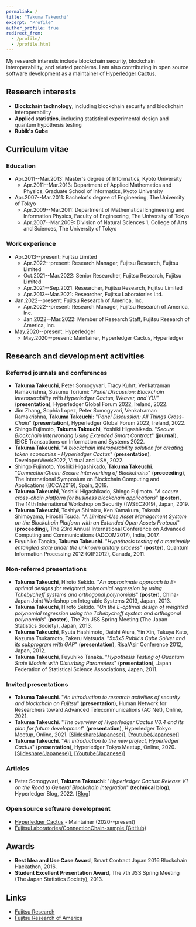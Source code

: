 ```yaml
---
permalink: /
title: "Takuma Takeuchi"
excerpt: "Profile"
author_profile: true
redirect_from: 
  - /profile/
  - /profile.html
---
```


My research interests include blockchain security, blockchain interoperability, and related problems.  I am also contributing in open source software development as a maintainer of [Hyperledger Cactus](https://www.hyperledger.org/use/cactus).

## Research interests

- **Blockchain technology**, including blockchain security and blockchain interoperability
- **Applied statistics**, including statistical experimental design and quantum hypothesis testing
- **Rubik's Cube**

## Curriculum vitae

### Education

- Apr.2011--Mar.2013: Master's degree of Informatics, Kyoto University
  - Apr.2011--Mar.2013: Department of Applied Mathematics and Physics, Graduate School of Informatics, Kyoto University
- Apr.2007--Mar.2011: Bachelor's degree of Engineering, The University of Tokyo
  - Apr.2009--Mar.2011: Department of Mathematical Engineering and Information Physics, Faculty of Engineering, The University of Tokyo
  - Apr.2007--Mar.2009: Division of Natural Sciences 1, College of Arts and Sciences, The University of Tokyo

### Work experience

- Apr.2013--present: Fujitsu Limited
  - Apr.2022--present: Research Manager, Fujitsu Research, Fujitsu Limited
  - Oct.2021--Mar.2022: Senior Researcher, Fujitsu Research, Fujitsu Limited
  - Apr.2021--Sep.2021: Researcher, Fujitsu Research, Fujitsu Limited
  - Apr.2013--Mar.2021: Researcher, Fujitsu Laboratories Ltd.
- Jan.2022--present: Fujitsu Research of America, Inc.
  - Apr.2022--present: Research Manager, Fujitsu Research of America, Inc.
  - Jan.2022--Mar.2022: Member of Research Staff, Fujitsu Research of America, Inc.
- May.2020--present: Hyperledger
  - May.2020--present: Maintainer, Hyperledger Cactus, Hyperledger

## Research and development activities

### Referred journals and conferences

- **Takuma Takeuchi**, Peter Somogyvari, Tracy Kuhrt, Venkatraman Ramakrishna, Susumu Toriumi: "*Panel Discussion: Blockchain Interoperability with Hyperledger Cactus, Weaver, and YUI*" (**presentation**), Hyperledger Global Forum 2022, Ireland, 2022.
- Jim Zhang, Sophia Lopez, Peter Somogyvari, Venkatraman Ramakrishna, **Takuma Takeuchi**: "*Panel Discussion: All Things Cross-Chain*" (**presentation**), Hyperledger Global Forum 2022, Ireland, 2022.
- Shingo Fujimoto, **Takuma Takeuchi**, Yoshiki Higashikado. "*Secure Blockchain Interworking Using Extended Smart Contract*" (**journal**), IEICE Transactions on Information and Systems 2022.
- **Takuma Takeuchi**. "*A blockchain interoperability solution for creating token economies - Hyperledger Cactus*" (**presentation**), DeveloperWeek2022, Virtual and USA, 2022.
- Shingo Fujimoto, Yoshiki Higashikado, **Takuma Takeuchi**. "*ConnectionChain: Secure Interworking of Blockchains*" (**proceeding**), The International Symposium on Blockchain Computing and Applications (BCCA2019), Spain, 2019.
- **Takuma Takeuchi**, Yoshiki Higashikado, Shingo Fujimoto. "*A secure cross-chain platform for business blockchain applications*" (**poster**), The 14th International Workshop on Security (IWSEC2019), Japan, 2019.
- **Takuma Takeuchi**, Toshiya Shimizu, Ken Kamakura, Takeshi Shimoyama, Hiroshi Tsuda. "*A Limited-Use Asset Management System on the Blockchain Platform with an Extended Open Assets Protocol*" (**proceeding**), The 23rd Annual International Conference on Advanced Computing and Communications (ADCOM2017), India, 2017.
- Fuyuhiko Tanaka, **Takuma Takeuchi**. "*Hypothesis testing of a maximally entangled state under the unknown unitary process*" (**poster**), Quantum Information Processing 2012 (QIP2012), Canada, 2011.

### Non-referred presentations

- **Takuma Takeuchi**, Hiroto Sekido. "*An approximate approach to E-optimal designs for weighted polynomial regression by using Tchebycheff systems and orthogonal polynomials*" (**poster**), China-Japan Joint Workshop on Integrable Systems 2013, Japan, 2013.
- **Takuma Takeuchi**, Hiroto Sekido. "*On the E-optimal design of weighted polynomial regression using the Tchebycheff system and orthogonal polynomials*" (**poster**), The 7th JSS Spring Meeting (The Japan Statistics Society), Japan, 2013.
- **Takuma Takeuchi**, Ryuta Hashimoto, Daishi Aiura, Yin Xin, Takuya Kato, Kazuma Tsukamoto, Takeru Matsuda. "*5x5x5 Rubik's Cube Solver and its subprogram with GAP*" (**presentation**), Risa/Asir Conference 2012, Japan, 2012.
- **Takuma Takeuchi**, Fuyuhiko Tanaka. "*Hypothesis Testing of Quantum State Models with Disturbing Parameters*" (**presentation**), Japan Federation of Statistical Science Associations, Japan, 2011.

### Invited presentations

- **Takuma Takeuchi**. "*An introduction to research activities of security and blockchain on Fujitsu*" (**presentation**), Human Network for Researchers toward Advanced Telecommunications (AC Net), Online, 2021.
- **Takuma Takeuchi**. "*The overview of Hyperledger Cactus V0.4 and its plan for future development*" (**presentation**), Hyperledger Tokyo Meetup, Online, 2021. [[Slideshare(Japanese)](https://www.slideshare.net/Hyperledger_Tokyo/hyperledger-cactus-v04)], [[Youtube(Japanese)](https://www.youtube.com/watch?v=LKUdWoxz_lQ)]
- **Takuma Takeuchi**. "*An introduction to the new project, Hyperledger Cactus*" (**presentation**), Hyperledger Tokyo Meetup, Online, 2020. [[Slideshare(Japanese)](https://www.slideshare.net/Hyperledger_Tokyo/hyperledger-cactus)], [[Youtube(Japanese)](https://www.youtube.com/watch?v=UU_RVbiOFJs)]

### Articles

- Peter Somogyvari, **Takuma Takeuchi**: "*Hyperledger Cactus: Release V1 on the Road to General Blockchain Integration*" (**technical blog**), Hyperledger Blog, 2022. [[Blog](https://www.hyperledger.org/blog/2022/03/17/hyperledger-cactus-release-v1-on-the-road-to-general-blockchain-integration)]

### Open source software development

- [Hyperledger Cactus](https://www.hyperledger.org/use/cactus) - Maintainer (2020--present)
- [FujitsuLaboratories/ConnectionChain-sample (GitHub)](https://github.com/FujitsuLaboratories/ConnectionChain-sample)

## Awards

- **Best Idea and Use Case Award**, Smart Contract Japan 2016 Blockchain Hackathon, 2016.
- **Student Excellent Presentation Award**, The 7th JSS Spring Meeting (The Japan Statistics Society), 2013.

## Links
- [Fujitsu Research](https://www.fujitsu.com/jp/group/labs/en/)
- [Fujitsu Research of America](https://www.fujitsu.com/us/about/businesspolicy/tech/rd/)